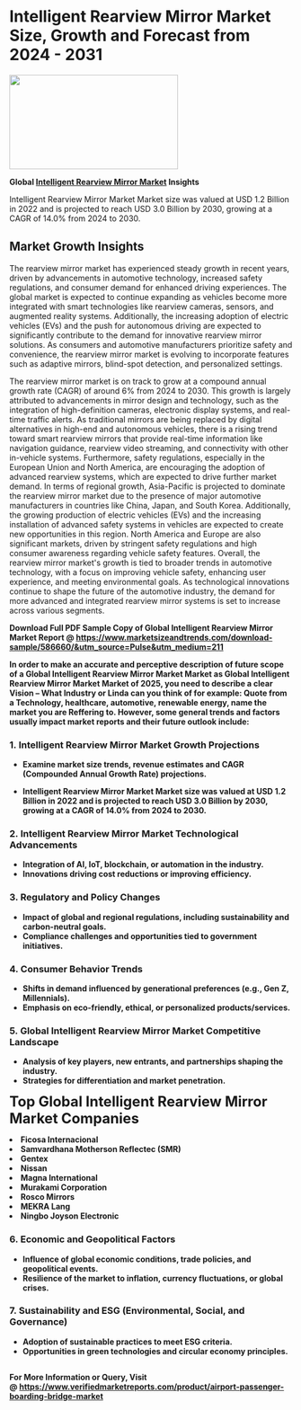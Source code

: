 <H1>Intelligent Rearview Mirror Market Size, Growth and Forecast from 2024 - 2031</H1><img class="aligncenter size-medium wp-image-584254" src="https://thirdeyenews.in/wp-content/uploads/2024/09/Global-Market-Research-300x168.jpeg" alt="" width="300" height="168" /><p><strong>Global&nbsp;<a href="https://www.marketsizeandtrends.com/download-sample/586660/&amp;utm_source=Pulse&amp;utm_medium=211">Intelligent Rearview Mirror Market</a> Insights</strong></p><p>Intelligent Rearview Mirror Market Market size was valued at USD 1.2 Billion in 2022 and is projected to reach USD 3.0 Billion by 2030, growing at a CAGR of 14.0% from 2024 to 2030.</p><p><h2>Market Growth Insights</h2> <p>The rearview mirror market has experienced steady growth in recent years, driven by advancements in automotive technology, increased safety regulations, and consumer demand for enhanced driving experiences. The global market is expected to continue expanding as vehicles become more integrated with smart technologies like rearview cameras, sensors, and augmented reality systems. Additionally, the increasing adoption of electric vehicles (EVs) and the push for autonomous driving are expected to significantly contribute to the demand for innovative rearview mirror solutions. As consumers and automotive manufacturers prioritize safety and convenience, the rearview mirror market is evolving to incorporate features such as adaptive mirrors, blind-spot detection, and personalized settings.</p> <p><strong></strong></p> <p>The rearview mirror market is on track to grow at a compound annual growth rate (CAGR) of around 6% from 2024 to 2030. This growth is largely attributed to advancements in mirror design and technology, such as the integration of high-definition cameras, electronic display systems, and real-time traffic alerts. As traditional mirrors are being replaced by digital alternatives in high-end and autonomous vehicles, there is a rising trend toward smart rearview mirrors that provide real-time information like navigation guidance, rearview video streaming, and connectivity with other in-vehicle systems. Furthermore, safety regulations, especially in the European Union and North America, are encouraging the adoption of advanced rearview systems, which are expected to drive further market demand. In terms of regional growth, Asia-Pacific is projected to dominate the rearview mirror market due to the presence of major automotive manufacturers in countries like China, Japan, and South Korea. Additionally, the growing production of electric vehicles (EVs) and the increasing installation of advanced safety systems in vehicles are expected to create new opportunities in this region. North America and Europe are also significant markets, driven by stringent safety regulations and high consumer awareness regarding vehicle safety features. Overall, the rearview mirror market's growth is tied to broader trends in automotive technology, with a focus on improving vehicle safety, enhancing user experience, and meeting environmental goals. As technological innovations continue to shape the future of the automotive industry, the demand for more advanced and integrated rearview mirror systems is set to increase across various segments. <p><strong></p><p><span class=""><strong>Download Full PDF Sample Copy of Global Intelligent Rearview Mirror Market Report</strong> @ <a href="https://www.marketsizeandtrends.com/download-sample/586660/&amp;utm_source=Pulse&amp;utm_medium=211" target="_blank">https://www.marketsizeandtrends.com/download-sample/586660/&amp;utm_source=Pulse&amp;utm_medium=211</a></span></p><p>In order to make an accurate and perceptive description of future scope of a Global&nbsp;Intelligent Rearview Mirror Market Market as Global&nbsp;Intelligent Rearview Mirror Market Market of 2025, you need to describe a clear Vision &ndash; What Industry or Linda can you think of for example: Quote from a Technology, healthcare, automotive, renewable energy, name the market you are Reffering to. However, some general trends and factors usually impact market reports and their future outlook include:</p><h3>1.&nbsp;<strong>Intelligent Rearview Mirror Market Growth Projections</strong></h3><ul><li>Examine market size trends, revenue estimates and CAGR (Compounded Annual Growth Rate) projections.</li><li><p>Intelligent Rearview Mirror Market Market size was valued at USD 1.2 Billion in 2022 and is projected to reach USD 3.0 Billion by 2030, growing at a CAGR of 14.0% from 2024 to 2030.</p></li></ul><h3>2.&nbsp;<strong>Intelligent Rearview Mirror Market Technological Advancements</strong></h3><ul><li>Integration of AI, IoT, blockchain, or automation in the industry.</li><li>Innovations driving cost reductions or improving efficiency.</li></ul><h3>3.&nbsp;<strong>Regulatory and Policy Changes</strong></h3><ul><li>Impact of global and regional regulations, including sustainability and carbon-neutral goals.</li><li>Compliance challenges and opportunities tied to government initiatives.</li></ul><h3>4.&nbsp;<strong>Consumer Behavior Trends</strong></h3><ul><li>Shifts in demand influenced by generational preferences (e.g., Gen Z, Millennials).</li><li>Emphasis on eco-friendly, ethical, or personalized products/services.</li></ul><h3>5.&nbsp;<strong>Global Intelligent Rearview Mirror Market Competitive Landscape</strong></h3><ul><li>Analysis of key players, new entrants, and partnerships shaping the industry.</li><li>Strategies for differentiation and market penetration.</li></ul><p data-pm-slice="1 1 []"><span style="color: inherit; font-family: inherit; font-size: 25px;">Top Global Intelligent Rearview Mirror Market Companies</span></p><div class="" data-test-id=""><p><li>Ficosa Internacional</li><li> Samvardhana Motherson Reflectec (SMR)</li><li> Gentex</li><li> Nissan</li><li> Magna International</li><li> Murakami Corporation</li><li> Rosco Mirrors</li><li> MEKRA Lang</li><li> Ningbo Joyson Electronic</li></p></div><h3>6.&nbsp;<strong>Economic and Geopolitical Factors</strong></h3><ul><li>Influence of global economic conditions, trade policies, and geopolitical events.</li><li>Resilience of the market to inflation, currency fluctuations, or global crises.</li></ul><h3>7.&nbsp;<strong>Sustainability and ESG (Environmental, Social, and Governance)</strong></h3><ul><li>Adoption of sustainable practices to meet ESG criteria.</li><li>Opportunities in green technologies and circular economy principles.</li></ul><h2><strong style="font-size: 14px;">For More Information or Query, Visit @&nbsp;</strong><a style="background-color: #ffffff; font-size: 14px;" href="https://www.marketsizeandtrends.com/report/intelligent-rearview-mirror-market/" target="_blank">https://www.verifiedmarketreports.com/product/airport-passenger-boarding-bridge-market</a></h2>
